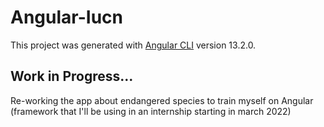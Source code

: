 # Angular-Iucn

This project was generated with [Angular CLI](https://github.com/angular/angular-cli) version 13.2.0.

## Work in Progress...

Re-working the app about endangered species to train myself on Angular (framework that I'll be using in an internship starting in march 2022)
